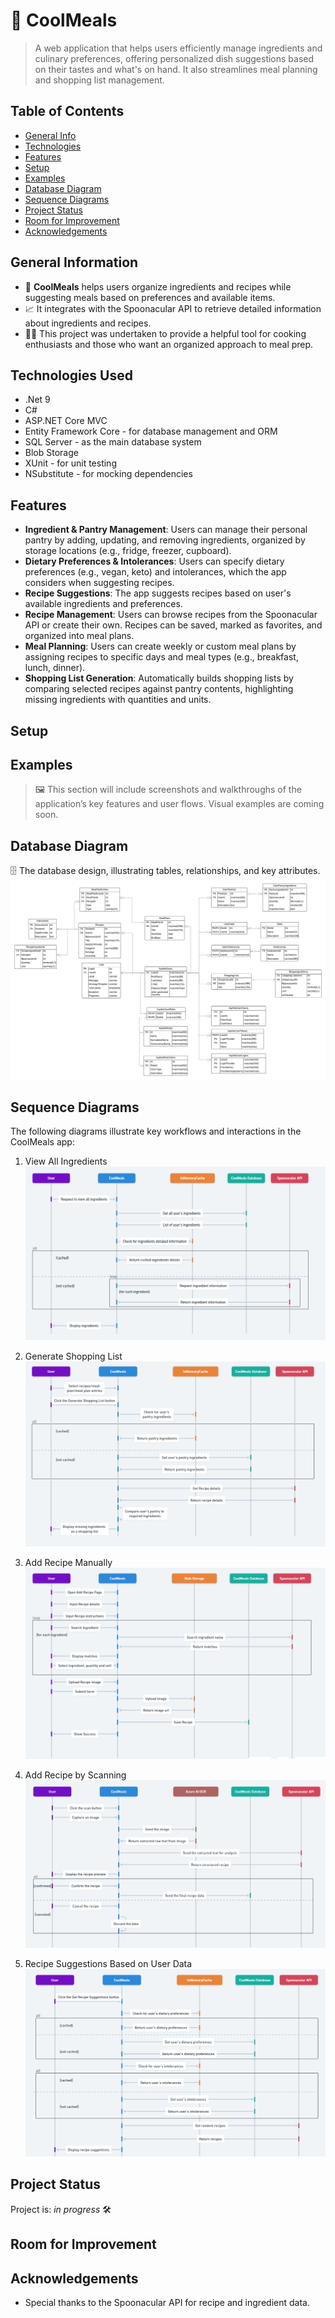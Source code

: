 ﻿# 🍲 CoolMeals
> A web application that helps users efficiently manage ingredients and culinary preferences, offering personalized dish suggestions based on their tastes and what's on hand. It also streamlines meal planning and shopping list management.

## Table of Contents
* [General Info](#general-information)
* [Technologies](#technologies-used)
* [Features](#features)
* [Setup](#setup)
* [Examples](#examples)
* [Database Diagram](#database-diagram)
* [Sequence Diagrams](#sequence-diagrams)
* [Project Status](#project-status)
* [Room for Improvement](#room-for-improvement)
* [Acknowledgements](#acknowledgements)


## General Information
- 🥗 **CoolMeals** helps users organize ingredients and recipes while suggesting meals based on preferences and available items.
- 📈 It integrates with the Spoonacular API to retrieve detailed information about ingredients and recipes.
- 🧑‍🍳 This project was undertaken to provide a helpful tool for cooking enthusiasts and those who want an organized approach to meal prep.


## Technologies Used
- .Net 9
- C#
- ASP.NET Core MVC
- Entity Framework Core - for database management and ORM
- SQL Server - as the main database system
- Blob Storage
- XUnit - for unit testing
- NSubstitute - for mocking dependencies


## Features
- **Ingredient & Pantry Management**: Users can manage their personal pantry by adding, updating, and removing ingredients, organized by storage locations (e.g., fridge, freezer, cupboard).
- **Dietary Preferences & Intolerances**: Users can specify dietary preferences (e.g., vegan, keto) and intolerances, which the app considers when suggesting recipes.
- **Recipe Suggestions**: The app suggests recipes based on user's available ingredients and preferences.
- **Recipe Management**: Users can browse recipes from the Spoonacular API or create their own. Recipes can be saved, marked as favorites, and organized into meal plans.
- **Meal Planning**: Users can create weekly or custom meal plans by assigning recipes to specific days and meal types (e.g., breakfast, lunch, dinner).
- **Shopping List Generation**: Automatically builds shopping lists by comparing selected recipes against pantry contents, highlighting missing ingredients with quantities and units.


## Setup

## Examples
> 🖼️ This section will include screenshots and walkthroughs of the application’s key features and user flows. Visual examples are coming soon.

## Database Diagram
🗄️ The database design, illustrating tables, relationships, and key attributes.
![Database Diagram](./docs/img/CoolMealsDB.png)

## Sequence Diagrams
The following diagrams illustrate key workflows and interactions in the CoolMeals app:

1. View All Ingredients
![View All Ingredients Diagram](./docs/img/view_ingredients.png)

2. Generate Shopping List
![Generate Shopping List Diagram](./docs/img/shopping_list.png)

3. Add Recipe Manually
![Add Recipe Manually Diagram](./docs/img/add_recipe.png)

4. Add Recipe by Scanning
![Add Recipe by Scanning Diagram](./docs/img/scan_recipe.png)

5. Recipe Suggestions Based on User Data
![Recipe Suggestions Diagram](./docs/img/recipe_suggestions.png)

## Project Status
Project is: _in progress_ 🛠️


## Room for Improvement


## Acknowledgements
- Special thanks to the Spoonacular API for recipe and ingredient data.